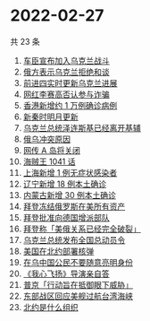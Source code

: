 # 2022-02-27

共 23 条

<!-- BEGIN -->
<!-- 最后更新时间 Sun Feb 27 2022 10:35:54 GMT+0800 (China Standard Time) -->

1. [车臣宣布加入乌克兰战斗](https://www.zhihu.com/search?q=车臣)
1. [俄方表示乌克兰拒绝和谈](https://www.zhihu.com/search?q=俄罗斯乌克兰)
1. [前进四实时更新乌克兰进展](https://www.zhihu.com/search?q=前进四)
1. [网红李赛高否认参与诈骗](https://www.zhihu.com/search?q=李赛高)
1. [香港新增约 1 万例确诊病例](https://www.zhihu.com/search?q=香港疫情)
1. [新秦时明月更新](https://www.zhihu.com/search?q=新秦时明月)
1. [乌克兰总统泽连斯基已经离开基辅](https://www.zhihu.com/search?q=乌克兰总统)
1. [俄乌冲突原因](https://www.zhihu.com/search?q=俄乌冲突原因)
1. [网传 A 岛将关闭](https://www.zhihu.com/search?q=a岛)
1. [海贼王 1041 话](https://www.zhihu.com/search?q=海贼王)
1. [上海新增 1 例无症状感染者](https://www.zhihu.com/search?q=上海疫情)
1. [辽宁新增 18 例本土确诊](https://www.zhihu.com/search?q=辽宁新增)
1. [内蒙古新增 30 例本土确诊](https://www.zhihu.com/search?q=内蒙古新增)
1. [拜登冻结俄罗斯在美所有资产](https://www.zhihu.com/search?q=美国俄罗斯)
1. [拜登批准向德国增派部队](https://www.zhihu.com/search?q=美国总统拜登)
1. [拜登称「美俄关系已经完全破裂」](https://www.zhihu.com/search?q=美俄)
1. [乌克兰总统发布全国总动员令](https://www.zhihu.com/search?q=乌克兰全国总动员令)
1. [美国在北约部署核弹](https://www.zhihu.com/search?q=美国部署核弹)
1. [在乌中国公民不要随意亮明身份](https://www.zhihu.com/search?q=乌克兰华人)
1. [《我心飞扬》导演亲自答](https://www.zhihu.com/search?q=我心飞扬)
1. [普京「行动旨在抵御眼下威胁」](https://www.zhihu.com/search?q=普京讲话)
1. [东部战区回应美舰过航台湾海峡](https://www.zhihu.com/search?q=台湾海峡)
1. [北约是什么组织](https://www.zhihu.com/search?q=北约是什么组织)

<!-- END -->
